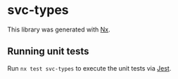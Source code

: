 # svc-types

This library was generated with [Nx](https://nx.dev).

## Running unit tests

Run `nx test svc-types` to execute the unit tests via [Jest](https://jestjs.io).
